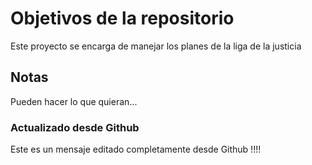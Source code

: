 # Objetivos de la repositorio

Este proyecto se encarga de manejar los planes de la liga de la justicia


## Notas
Pueden hacer lo que quieran...


### Actualizado desde Github

Este es un mensaje editado completamente desde Github !!!!
